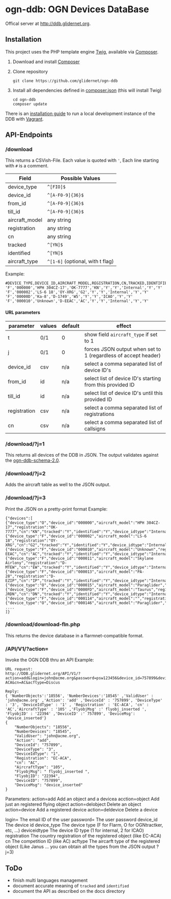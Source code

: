 # ogn-ddb: OGN Devices DataBase

Offical server at <http://ddb.glidernet.org>.

## Installation
This project uses the PHP template engine [Twig](http://twig.sensiolabs.org), available via [Composer](https://getcomposer.org/).

1. Download and install [Composer](https://getcomposer.org/download/)

2. Clone repository
   ```
   git clone https://github.com/glidernet/ogn-ddb
   ```

3. Install all dependencies defined in [composer.json](composer.json) (this will install Twig)
   ```
   cd ogn-ddb
   composer update
   ```

There is an [installation guide](INSTALL.md) to run a local development instance of the DDB with [Vagrant](https://www.vagrantup.com/).

## API-Endpoints
### /download
This returns a CSVish-File. Each value is quoted with `'`,
Each line starting with `#` is a comment.

Field           | Possible Values
--------------- | -------------------------------
device\_type    | `^[FIO]$`
device\_id      | `^[A-F0-9]{36}$`
from\_id        | `^[A-F0-9]{36}$`
till\_id        | `^[A-F0-9]{36}$`
aircraft\_model | any string
registration    | any string
cn              | any string
tracked         | `^[YN]$`
identified      | `^[YN]$`
aircraft_type   | `^[1-6]` (optional, with t flag)

Example:
```
#DEVICE_TYPE,DEVICE_ID,AIRCRAFT_MODEL,REGISTRATION,CN,TRACKED,IDENTIFIED,IDTYPE,DEVACTIVE,ACFTACTIVE
'F','000000','HPH 304CZ-17','OK-7777','KN','Y','Y','Internal','Y','Y'
'F','000002','LS-6 18','OY-XRG','G2','Y','Y','Internal','Y','Y'
'F','00000D','Ka-8','D-1749','W5','Y','Y','ICAO','Y','Y'
'F','000010','Unknown','D-EEAC','AC','Y','Y','Internal','Y','Y'
```

#### URL parameters
parameter    | values | default | effect
------------ | -------|---------|---------------------------------------------------------------
t            | 0/1    | 0       | show field `aircraft_type` if set to 1
j            | 0/1    | 0       | forces JSON output when set to 1 (regardless of accept header)
device\_id   | csv    | n/a     | select a comma separated list of device ID's              
from\_id     | id     | n/a     | select list of device ID's starting from this provided ID
till\_id     | id     | n/a     | select list of device ID's until this provided ID
registration | csv    | n/a     | select a comma separated list of registrations
cn           | csv    | n/a     | select a comma separated list of callsigns


### /download/?j=1
This returns all devices of the DDB in JSON. The output validates against the [ogn-ddb-schema-2.0](docs/ogn-ddb-schema-2.0.json).
### /download/?j=2
Adds the aircraft table as well to the JSON output.
### /download/?j=3
Print the JSON on a pretty-print format
Example:
```
{"devices":[
{"device_type":"O","device_id":"000000","aircraft_model":"HPH 304CZ-17","registration":"OK-7777","cn":"KN","tracked":"Y","identified":"Y","device_idtype":"Internal","device_active":"Y","aircraft_active":"Y","uniqueid":"1","device_aprsid":"OGN000000"},
{"device_type":"F","device_id":"000002","aircraft_model":"LS-6 18","registration":"OY-XRG","cn":"G2","tracked":"Y","identified":"Y","device_idtype":"Internal","device_active":"Y","aircraft_active":"Y","uniqueid":"2","device_aprsid":"FLR000002"},
{"device_type":"F","device_id":"000010","aircraft_model":"Unknown","registration":"D-EEAC","cn":"AC","tracked":"Y","identified":"Y","device_idtype":"Internal","device_active":"Y","aircraft_active":"Y","uniqueid":"3","device_aprsid":"FLR000010"},
{"device_type":"F","device_id":"000011","aircraft_model":"Skylane Airlony","registration":"D-MTEW","cn":"EW","tracked":"Y","identified":"Y","device_idtype":"Internal","device_active":"Y","aircraft_active":"Y","uniqueid":"4","device_aprsid":"FLR000011"},
{"device_type":"F","device_id":"000013","aircraft_model":"PA-28","registration":"D-EZIP","cn":"IP","tracked":"Y","identified":"Y","device_idtype":"Internal","device_active":"Y","aircraft_active":"Y","uniqueid":"5","device_aprsid":"FLR000013"},
{"device_type":"O","device_id":"000015","aircraft_model":"Paraglider","registration":"36445","cn":"","tracked":"Y","identified":"Y","device_idtype":"Internal","device_active":"Y","aircraft_active":"Y","uniqueid":"6","device_aprsid":"OGN000015"},
{"device_type":"F","device_id":"0000FD","aircraft_model":"Taurus","registration":"F-JRDN","cn":"DN","tracked":"Y","identified":"Y","device_idtype":"Internal","device_active":"Y","aircraft_active":"Y","uniqueid":"7","device_aprsid":"FLR0000FD"},
{"device_type":"F","device_id":"000114","aircraft_model":"","registration":"","cn":"","tracked":"N","identified":"N","device_idtype":"Internal","device_active":"Y","aircraft_active":"Y","uniqueid":"8","device_aprsid":"FLR000114"},
{"device_type":"O","device_id":"000146","aircraft_model":"Paraglider","registration":"000146","cn":"","tracked":"Y","identified":"Y","device_idtype":"Internal","device_active":"Y","aircraft_active":"Y","uniqueid":"9","device_aprsid":"OGN000146"},
....
]}

```
### /download/download-fln.php
This returns the device database in a flarmnet-compatible format.

### /API/V1/?action=
Invoke the OGN DDB thru an API
Example:
```
URL request:
http://DDB.glidernet.org/API/V1/?action=add&login=john@acme.org&password=psw123456&device_id=757899&device_type=O&registration=EC-ACA&cn=AC&acftype=Discus

Reply:
{ 'NumberObjects':'18556', 'NumberDevices':'18545' ,'ValidUser' : 'john@acme.org' ,'Action': 'add' ,'DeviceId' : '757899', 'DeviceType' : '3', 'DeviceIdType' : '1' , 'Registration' : 'EC-ACA', 'cn' : 'AC','AircraftType' : '105' ,'FlyobjMsg' :' flyobj_inserted ', 'FlyobjID' : '22394' ,'DeviceID' :' 757899', 'DeviceMsg': 'device_inserted'}
{
    "NumberObjects": "18556",
    "NumberDevices": "18545",
    "ValidUser": "john@acme.org",
    "Action": "add",
    "DeviceId": "757899",
    "DeviceType": "3",
    "DeviceIdType": "1",
    "Registration": "EC-ACA",
    "cn": "AC",
    "AircraftType": "105",
    "FlyobjMsg": " flyobj_inserted ",
    "FlyobjID": "22394",
    "DeviceID": "757899",
    "DeviceMsg": "device_inserted"
}

```
Parameters:
action=add		Add an object and a devicea
acction=object		Add just an registered flying object
action=delobject	Delete an object
action=device		Add a registered device
action=deldevice	Delete a device

login=			The email ID of the user
password=		The user password
device_id		The device id 
device_type		The device type (F for Flarm, O for OGNtractker, etc, ...)
deviceidtype		The device ID type (1 for internal, 2 for ICAO)
registration		The country registration of the registered object (like EC-ACA)
cn			The competition ID (like AC)
acftype			The aircarft type of the registered object (Like Janus ... you can obtain all the types from the JSON output ?j=3)

## ToDo
- finish multi languages management
- document accurate meaning of `tracked` and `identified`
- document the API as described on the docs directory
